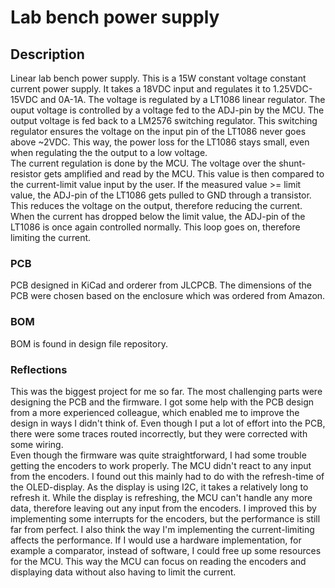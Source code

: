 # Lab bench power supply

## Description
Linear lab bench power supply. This is a 15W constant voltage constant current power supply. It takes a 18VDC input and regulates it to 1.25VDC-15VDC and 0A-1A. The voltage is regulated by a LT1086 linear regulator. The ouput voltage is controlled by a voltage fed to the ADJ-pin by the MCU. The output voltage is fed back to a LM2576 switching regulator. This switching regulator ensures the voltage on the input pin of the LT1086 never goes above ~2VDC. This way, the power loss for the LT1086 stays small, even when regulating the the output to a low voltage.  <br />
The current regulation is done by the MCU. The voltage over the shunt-resistor gets amplified and read by the MCU. This value is then compared to the current-limit value input by the user. If the measured value >= limit value, the ADJ-pin of the LT1086 gets pulled to GND through a transistor. This reduces the voltage on the output, therefore reducing the current. When the current has dropped below the limit value, the ADJ-pin of the LT1086 is once again controlled normally. This loop goes on, therefore limiting the current.

### PCB
PCB designed in KiCad and orderer from JLCPCB. The dimensions of the PCB were chosen based on the enclosure which was ordered from Amazon.

### BOM
BOM is found in design file repository.

### Reflections
This was the biggest project for me so far. The most challenging parts were designing the PCB and the firmware. I got some help with the PCB design from a more experienced colleague, which enabled me to improve the design in ways I didn't think of. Even though I put a lot of effort into the PCB, there were some traces routed incorrectly, but they were corrected with some wiring. <br />
Even though the firmware was quite straightforward, I had some trouble getting the encoders to work properly. The MCU didn't react to any input from the encoders. I found out this mainly had to do with the refresh-time of the OLED-display. As the display is using I2C, it takes a relatively long to refresh it. While the display is refreshing, the MCU can't handle any more data, therefore leaving out any input from the encoders. I improved this by implementing some interrupts for the encoders, but the performance is still far from perfect. I also think the way I'm implementing the current-limiting affects the performance. If I would use a hardware implementation, for example a comparator, instead of software, I could free up some resources for the MCU. This way the MCU can focus on reading the encoders and displaying data without also having to limit the current. 
